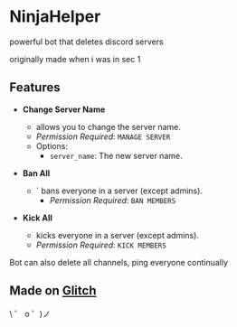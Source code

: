 # NinjaHelper
powerful bot that deletes discord servers 

originally made when i was in sec 1 


## Features

- **Change Server Name**
  -  allows you to change the server name.
    - *Permission Required*: `MANAGE SERVER`
    - Options:
      - `server_name`: The new server name.

- **Ban All**
  - ` bans everyone in a server (except admins).
    - *Permission Required*: `BAN MEMBERS`

- **Kick All**
  -  kicks everyone in a server (except admins).
    - *Permission Required*: `KICK MEMBERS`


Bot can also delete all channels, ping everyone continually

## Made on [Glitch](https://glitch.com/)


\ ゜ o ゜)ノ
